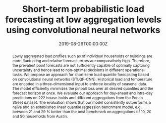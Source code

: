 ---
title: "Short-term probabilistic load forecasting at low aggregation levels using convolutional neural networks"

# Authors
# If you created a profile for a user (e.g. the default `admin` user), write the username (folder name) here 
# and it will be replaced with their full name and linked to their profile.
authors:
- Alexander Elvers
- admin
- Sahin Albayrak

# Author notes (optional)
author_notes:

date: "2019-08-26T00:00:00Z"
doi: "10.1109/PTC.2019.8810811"

# Schedule page publish date (NOT publication's date).
publishDate: "2020-01-31T00:00:00Z"

# Publication type.
# Legend: 0 = Uncategorized; 1 = Conference paper; 2 = Journal article;
# 3 = Preprint / Working Paper; 4 = Report; 5 = Book; 6 = Book section;
# 7 = Thesis; 8 = Patent
publication_types: ["1"]

# Publication name and optional abbreviated publication name.
publication: In *2019 IEEE Milan PowerTech*
publication_short: In *PowerTech 2020*

abstract: "Lowly aggregated load profiles such as of individual households or buildings are more fluctuating and relative forecast errors are comparatively high. Therefore, the prevalent point forecasts are not sufficiently capable of optimally capturing uncertainty and hence lead to non-optimal decisions in different operational tasks. We propose an approach for short-term load quantile forecasting based on convolutional neural networks (STLQF-CNN). Historical load and temperature are encoded in a three-dimensional input to enforce locality of seasonal data. The model efficiently minimizes the pinball loss over all desired quantiles and the forecast horizon at once. We evaluate our approach for day-ahead and intra-day predictions on 222 house-holds and different aggregations from the Pecan Street dataset. The evaluation shows that our model consistently outperforms a naïve and an established linear quantile regression benchmark model, e.g., between 21 and 29 % better than the best benchmark on aggregations of 10, 20 and 50 households from Austin."

# Summary. An optional shortened abstract.
summary: ""

tags: []

# Display this page in the Featured widget?
featured: false

# Custom links (uncomment lines below)
# links:
# - name: Custom Link
#   url: http://example.org

url_pdf: 'https://www.researchgate.net/publication/332370250_Short-Term_Probabilistic_Load_Forecasting_at_Low_Aggregation_Levels_Using_Convolutional_Neural_Networks'
url_code: ''
url_dataset: ''
url_poster: ''
url_project: ''
url_slides: ''
url_source: ''
url_video: ''

# Featured image
# To use, add an image named `featured.jpg/png` to your page's folder. 
image:
  caption: ''
  focal_point: ""
  preview_only: false

# Associated Projects (optional).
#   Associate this publication with one or more of your projects.
#   Simply enter your project's folder or file name without extension.
#   E.g. `internal-project` references `content/project/internal-project/index.md`.
#   Otherwise, set `projects: []`.
projects: []

# Slides (optional).
#   Associate this publication with Markdown slides.
#   Simply enter your slide deck's filename without extension.
#   E.g. `slides: "example"` references `content/slides/example/index.md`.
#   Otherwise, set `slides: ""`.
slides: ""
---